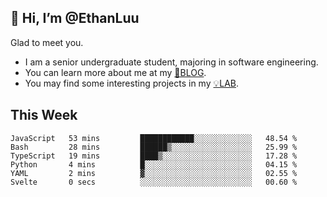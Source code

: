 ## 👋 Hi, I’m @EthanLuu

Glad to meet you.

- I am a senior undergraduate student, majoring in software engineering.
- You can learn more about me at my [📝BLOG](https://blog.ethanloo.cn).
- You may find some interesting projects in my [💡LAB](https://lab.ethanloo.cn).

## This Week
<!--START_SECTION:waka-->

```text
JavaScript   53 mins         ████████████░░░░░░░░░░░░░   48.54 %
Bash         28 mins         ██████▒░░░░░░░░░░░░░░░░░░   25.99 %
TypeScript   19 mins         ████▒░░░░░░░░░░░░░░░░░░░░   17.28 %
Python       4 mins          █░░░░░░░░░░░░░░░░░░░░░░░░   04.15 %
YAML         2 mins          ▓░░░░░░░░░░░░░░░░░░░░░░░░   02.55 %
Svelte       0 secs          ░░░░░░░░░░░░░░░░░░░░░░░░░   00.60 %
```

<!--END_SECTION:waka-->
